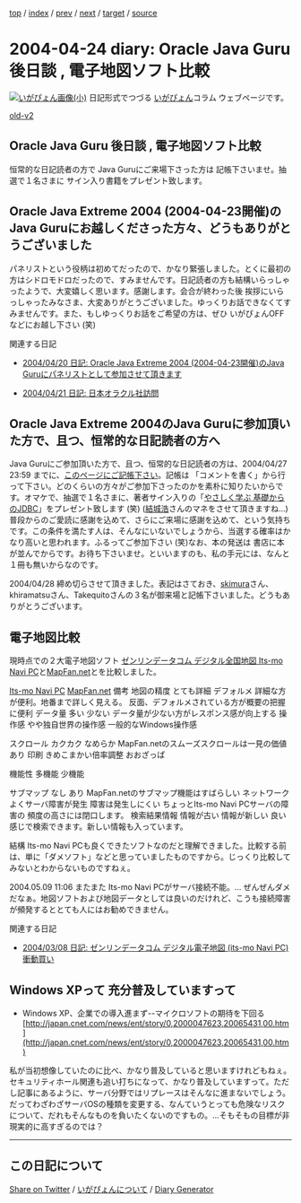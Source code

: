 [top](https://igapyon.github.io/diary/) 
 / [index](https://igapyon.github.io/diary/2004/index.html) 
 / [prev](https://igapyon.github.io/diary/2004/ig040423.html) 
 / [next](https://igapyon.github.io/diary/2004/ig040426.html) 
 / [target](https://igapyon.github.io/diary/2004/ig040424.html) 
 / [source](https://github.com/igapyon/diary/blob/gh-pages/2004/ig040424.html.src.md) 

2004-04-24 diary: Oracle Java Guru 後日談 , 電子地図ソフト比較
=====================================================================================================
[![いがぴょん画像(小)](https://igapyon.github.io/diary/images/iga200306s.jpg "いがぴょん")](https://igapyon.github.io/diary/memo/memoigapyon.html) 日記形式でつづる [いがぴょん](https://igapyon.github.io/diary/memo/memoigapyon.html)コラム ウェブページです。

[old-v2](ig040424-orig.html)

## Oracle Java Guru 後日談 , 電子地図ソフト比較

恒常的な日記読者の方で Java Guruにご来場下さった方は 記帳下さいませ。抽選で１名さまに サイン入り書籍をプレゼント致します。


## Oracle Java Extreme 2004 (2004-04-23開催)のJava Guruにお越しくださった方々、どうもありがとうございました

パネリストという役柄は初めてだったので、かなり緊張しました。とくに最初の方はシドロモドロだったので、すみませんです。日記読者の方も結構いらっしゃったようで、大変嬉しく思います。感謝します。会合が終わった後 挨拶にいらっしゃったみなさま、大変ありがとうございました。ゆっくりお話できなくてすみませんです。また、もしゆっくりお話をご希望の方は、ぜひ いがぴょんOFFなどにお越し下さい (笑)

関連する日記

* [2004/04/20 日記: Oracle Java Extreme 2004 (2004-04-23開催)のJava Guruにパネリストとして参加させて頂きます](ig040420.html)
  
* [2004/04/21 日記: 日本オラクル社訪問](ig040421.html)

## Oracle Java Extreme 2004のJava Guruに参加頂いた方で、且つ、恒常的な日記読者の方へ

Java Guruにご参加頂いた方で、且つ、恒常的な日記読者の方は、2004/04/27 23:59 までに、[このページにご記帳下さい](http://d.hatena.ne.jp/igapyon/20040424)。記帳は 「コメントを書く」から行って下さい。どのくらいの方々がご参加下さったのかを素朴に知りたいからです。オマケで、抽選で１名さまに、著者サイン入りの「[やさしく学ぶ 基礎からのJDBC](../../book/jdbc.html)」をプレゼント致します (笑) ([結城浩](http://www.hyuki.com/)さんのマネをさせて頂きますね…)普段からのご愛読に感謝を込めて、さらにご来場に感謝を込めて、という気持ちです。この条件を満たす人は、そんなにいないでしょうから、当選する確率はかなり高いと思われます。ふるってご参加下さい (笑)なお、本の発送は 書店に本が並んでからです。お待ち下さいませ。といいますのも、私の手元には、なんと１冊も無いからなのです。

2004/04/28 締め切らさせて頂きました。表記はさておき、[skimura](http://d.hatena.ne.jp/skimura/)さん、khiramatsuさん、Takequitoさんの３名が御来場と記帳下さいました。どうもありがとうございます。

## 電子地図比較

現時点での２大電子地図ソフト [ゼンリンデータコム デジタル全国地図 Its-mo Navi PC](http://www.zmap.net/)と[MapFan.net](http://www.mapfan.net/)とを比較しました。

[Its-mo Navi PC](http://www.zmap.net/)
[MapFan.net](http://www.mapfan.net/)
備考
地図の精度
とても詳細
デフォルメ
詳細な方が便利。地番まで詳しく見える。
      反面、デフォルメされている方が概要の把握に便利
データ量
多い
少ない
データ量が少ない方がレスポンス感が向上する
操作感
やや独自世界の操作感
一般的なWindows操作感

スクロール
カクカク
なめらか
MapFan.netのスムーズスクロールは一見の価値あり
印刷
きめこまかい倍率調整
おおざっぱ

機能性
多機能
少機能

サブマップ
なし
あり
MapFan.netのサブマップ機能はすばらしい
ネットワーク
よくサーバ障害が発生
障害は発生しにくい
ちょっとIts-mo Navi PCサーバの障害の
      頻度の高さには閉口します。
検索結果情報
情報が古い
情報が新しい
良い感じで検索できます。新しい情報も入っています。









結構 Its-mo Navi PCも良くできたソフトなのだと理解できました。比較する前は、単に「ダメソフト」などと思っていましたものですから。じっくり比較してみないとわからないものですねぇ。

2004.05.09 11:06 またまた Its-mo Navi PCがサーバ接続不能。… ぜんぜんダメだなぁ。地図ソフトおよび地図データとしては良いのだけれど、こうも接続障害が頻発するととても人にはお勧めできません。

関連する日記

* [2004/03/08 日記: ゼンリンデータコム デジタル電子地図 (its-mo Navi PC) 衝動買い](ig040308.html)

## Windows XPって 充分普及していますって

* Windows XP、企業での導入進まず--マイクロソフトの期待を下回る
  [http://japan.cnet.com/news/ent/story/0,2000047623,20065431,00.htm](http://japan.cnet.com/news/ent/story/0,2000047623,20065431,00.htm)

私が当初想像していたのに比べ、かなり普及していると思いますけれどもねぇ。セキュリティホール関連も追い打ちになって、かなり普及していますって。ただし記事にあるように、サーバ分野ではリプレースはそんなに進まないでしょう。だってわざわざサーバOSの種類を変更する、なんていうとっても危険なリスクについて、だれもそんなものを負いたくないのですもの。…そもそもの目標が非現実的に高すぎるのでは？

----------------------------------------------------------------------------------------------------

## この日記について

[Share on Twitter](https://twitter.com/intent/tweet?hashtags=igapyon%2Cdiary%2C%E3%81%84%E3%81%8C%E3%81%B4%E3%82%87%E3%82%93&text=Oracle+Java+Guru+%E5%BE%8C%E6%97%A5%E8%AB%87+%2C+%E9%9B%BB%E5%AD%90%E5%9C%B0%E5%9B%B3%E3%82%BD%E3%83%95%E3%83%88%E6%AF%94%E8%BC%83&url=https%3A%2F%2Figapyon.github.io%2Fdiary%2F2004%2Fig040424.html) / [いがぴょんについて](https://igapyon.github.io/diary/memo/memoigapyon.html) / [Diary Generator](https://github.com/igapyon/igapyonv3)
